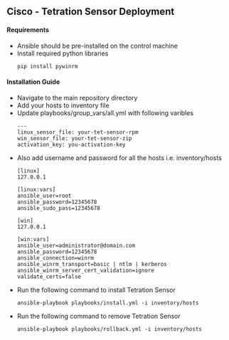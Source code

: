 ## Cisco - Tetration Sensor Deployment
#### Requirements

* Ansible should be pre-installed on the control machine
* Install required python libraries
	```
	pip install pywinrm
	```
#### Installation Guide

* Navigate to the main repository directory
* Add your hosts to inventory file
* Update playbooks/group_vars/all.yml with following varibles
    ```
    ---
    linux_sensor_file: your-tet-sensor-rpm
    win_sensor_file: your-tet-sensor-zip
    activation_key: you-activation-key
    ```
* Also add username and password for all the hosts i.e. inventory/hosts
	```
	[linux]
	127.0.0.1

	[linux:vars]
	ansible_user=root
	ansible_password=12345678
	ansible_sudo_pass=12345678

	[win]
	127.0.0.1

	[win:vars]
	ansible_user=administrator@domain.com
	ansible_password=12345678
	ansible_connection=winrm
	ansible_winrm_transport=basic | ntlm | kerberos
	ansible_winrm_server_cert_validation=ignore
	validate_certs=false
	```
* Run the following command to install Tetration Sensor
	```
	ansible-playbook playbooks/install.yml -i inventory/hosts
	```
* Run the following command to remove Tetration Sensor
	```
	ansible-playbook playbooks/rollback.yml -i inventory/hosts
	```
